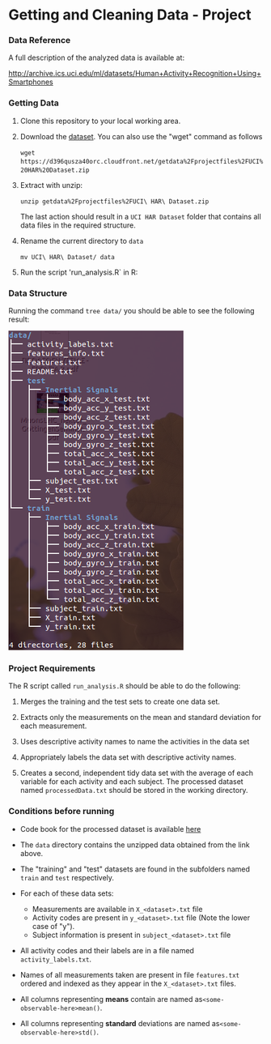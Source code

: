 Getting and Cleaning Data - Project
===================================

### Data Reference

A full description of the analyzed data is available at:

http://archive.ics.uci.edu/ml/datasets/Human+Activity+Recognition+Using+Smartphones 

### Getting Data

1. Clone this repository to your local working area.
2. Download the [dataset](https://d396qusza40orc.cloudfront.net/getdata%2Fprojectfiles%2FUCI%20HAR%20Dataset.zip). You can also use the "wget" command as follows

   `wget https://d396qusza40orc.cloudfront.net/getdata%2Fprojectfiles%2FUCI%20HAR%20Dataset.zip`

3. Extract with unzip:

   `unzip getdata%2Fprojectfiles%2FUCI\ HAR\ Dataset.zip`   

   The last action should result in a `UCI HAR Dataset` folder that contains all data files in the required structure.

4. Rename the current directory to `data`

   `mv UCI\ HAR\ Dataset/ data`

5. Run the script 'run_analysis.R` in R:

   
### Data Structure

Running the command `tree data/` you should be able to see the following result:

![alt tag](struct.png)

### Project Requirements

The R script called `run_analysis.R` should be able to do the following:

1. Merges the training and the test sets to create one data set.

2. Extracts only the measurements on the mean and standard deviation for each measurement. 

3. Uses descriptive activity names to name the activities in the data set

4. Appropriately labels the data set with descriptive activity names. 

5. Creates a second, independent tidy data set with the average of each variable for each activity and each subject. The processed dataset named `processedData.txt`
should be  stored in the working directory.


### Conditions before running

- Code book for the processed dataset is available [here](CodeBook.md)

- The `data` directory contains the unzipped data obtained from the link above.
- The "training" and "test" datasets are found in the subfolders named `train` and `test` respectively.
- For each of these data sets:
    - Measurements are available in `X_<dataset>.txt` file
    - Activity codes are present in `y_<dataset>.txt` file (Note the lower case of "y").
    - Subject information is present in `subject_<dataset>.txt` file
- All activity codes and their labels are in a file named `activity_labels.txt`.
- Names of all measurements taken are present in file `features.txt` ordered and indexed as they appear in the `X_<dataset>.txt` files.
- All columns representing **means** contain are named as`<some-observable-here>mean()`.
- All columns representing **standard** deviations are named as`<some-observable-here>std()`.



